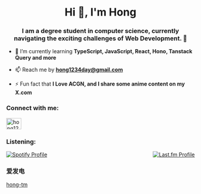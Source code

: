 <h1 align="center">Hi 👋, I'm Hong</h1>
<h3 align="center">I am a degree student in computer science, currently navigating the exciting challenges of Web Development. 🚀</h3>

- 🌱 I’m currently learning **TypeScript, JavaScript, React, Hono, Tanstack Query and more**

- 📫 Reach me by **hong1234day@gmail.com**

- ⚡ Fun fact that **I Love ACGN, and I share some anime content on my X.com**


<h3 align="left">Connect with me:</h3>
<p align="left">
<a href="https://twitter.com/hong1234day" target="blank"><img align="center" src="https://raw.githubusercontent.com/rahuldkjain/github-profile-readme-generator/master/src/images/icons/Social/twitter.svg" alt="hong1234day" height="30" width="40" /></a>
</p>

<h3>Listening:</h3>
<div style="display: flex; justify-content: space-between; align-items: flex-start; gap: 100px;">
  <a href="https://github.com/kittinan/spotify-github-profile">
    <img src="https://spotify-github-profile.kittinanx.com/api/view?uid=zy7k6avygj7346i7a7on8huuh&cover_image=true&theme=default&show_offline=false&background_color=121212&interchange=false&bar_color=53b14f&bar_color_cover=true" alt="Spotify Profile">
  </a>
  <a href="https://www.last.fm/user/hong1234day">
    <img src="https://lastfm-recently-played.vercel.app/api?user=hong1234day&loved=true&show_user=footer&count=7" alt="Last.fm Profile">
  </a>
</div>

<h3>爱发电</h3>
<p>
  <a href="https://afdian.com/a/h1789" target="blank">hong-tm</a>
</p>


